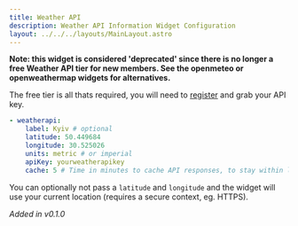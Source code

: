 ```yaml
---
title: Weather API
description: Weather API Information Widget Configuration
layout: ../../../layouts/MainLayout.astro
---
```


**Note: this widget is considered 'deprecated' since there is no longer a free Weather API tier for new members. See the openmeteo or openweathermap widgets for alternatives.**

The free tier is all thats required, you will need to [register](https://www.weatherapi.com/signup.aspx) and grab your API key.

```yaml
- weatherapi:
    label: Kyiv # optional
    latitude: 50.449684
    longitude: 30.525026
    units: metric # or imperial
    apiKey: yourweatherapikey
    cache: 5 # Time in minutes to cache API responses, to stay within limits
```

You can optionally not pass a `latitude` and `longitude` and the widget will use your current location (requires a secure context, eg. HTTPS).

*Added in v0.1.0*
